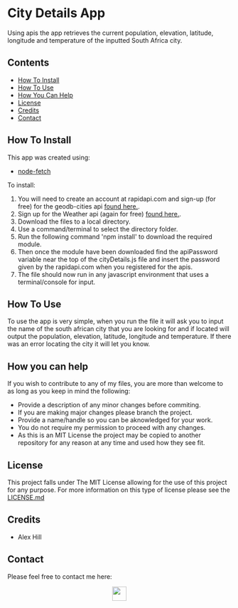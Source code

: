 # City Details App

Using apis the app retrieves the current population, elevation, latitude, longitude and temperature of the inputted South Africa city.


## Contents

- [How To Install](#how-to-install)
- [How To Use](#how-to-use)
- [How You Can Help](#how-you-can-help)
- [License](#license)
- [Credits](#credits)
- [Contact](#contact)

## How To Install

This app was created using:
- [node-fetch](https://www.npmjs.com/package/node-fetch?activeTab=readme)

To install:
1. You will need to create an account at rapidapi.com and sign-up (for free) for the geodb-cities api [found here.](https://rapidapi.com/wirefreethought/api/geodb-cities/).
2. Sign up for the Weather api (again for free) [found here.](https://rapidapi.com/weatherbit/api/weather/).
3. Download the files to a local directory. 
4. Use a command/terminal to select the directory folder.
5. Run the following command 'npm install' to download the required module.
6. Then once the module have been downloaded find the apiPassword variable near the top of the cityDetails.js file and insert the password given by the rapidapi.com when you registered for the apis.
7. The file should now run in any javascript environment that uses a terminal/console for input.

## How To Use

To use the app is very simple, when you run the file it will ask you to input the name of the south african city that you are looking for and if located will output the population, elevation, latitude, longitude and temperature. If there was an error locating the city it will let you know. 

## How you can help

If you wish to contribute to any of my files, you are more than welcome to as long as you keep in mind the following:
 - Provide a description of any minor changes before commiting.
 - If you are making major changes please branch the project.
 - Provide a name/handle so you can be aknowledged for your work.
 - You do not require my permission to proceed with any changes.
 - As this is an MIT License the project may be copied to another repository for any reason at any time and used how they see fit.

## License

This project falls under The MIT License allowing for the use of this project for any purpose. For more information on this type of license please see the [LICENSE.md](https://github.com/alexhill-coder/city_Info_task35/blob/main/LICENSE)

## Credits

- Alex Hill

## Contact

Please feel free to contact me here:
<p align=center>
<a href="https://www.linkedin.com/in/alex-hill-webdeveloper">
<img src="https://img.shields.io/badge/-@alex hill webdeveloper-blue?style=for-the-badge&logo=Linkedin&logoColor=white&link=https://www.linkedin.com/in/alex-hill-webdeveloper/" height=32/>
</a>
</p>
